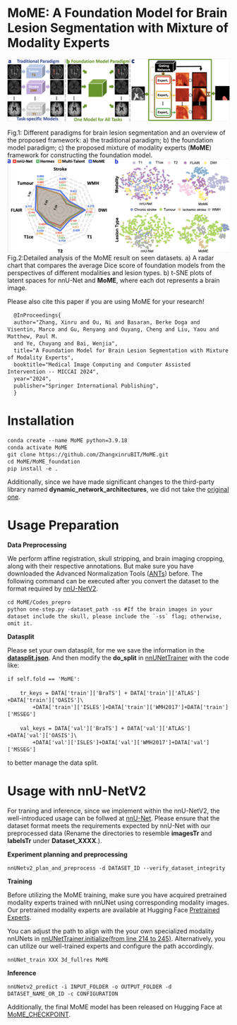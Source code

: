 # MoME: A Foundation Model for Brain Lesion Segmentation with Mixture of Modality Experts

![image](https://github.com/ZhangxinruBIT/MoME/blob/main/fig/comb12.png)

Fig.1: Different paradigms for brain lesion segmentation and an overview of the proposed framework:
a) the traditional paradigm;
b) the foundation model paradigm;
c) the proposed mixture of modality experts (**MoME**) framework for constructing the foundation model.
![image](https://github.com/ZhangxinruBIT/MoME/blob/main/fig/comb34.png)
Fig.2:Detailed analysis of the MoME result on seen datasets. a) A radar chart that compares the average Dice score of foundation models from the perspectives of different modalities and lesion types. b) t-SNE plots of latent spaces for nnU-Net and  **MoME**, where each dot represents a brain image.

Please also cite this paper if you are using MoME for your research!

      @InProceedings{
      author="Zhang, Xinru and Ou, Ni and Basaran, Berke Doga and Visentin, Marco and Gu, Renyang and Ouyang, Cheng and Liu, Yaou and Matthew, Paul M.
      and Ye, Chuyang and Bai, Wenjia",
      title="A Foundation Model for Brain Lesion Segmentation with Mixture of Modality Experts",
      booktitle="Medical Image Computing and Computer Assisted Intervention -- MICCAI 2024",
      year="2024",
      publisher="Springer International Publishing",
      }

# Installation

```
conda create --name MoME python=3.9.18
conda activate MoME
git clone https://github.com/ZhangxinruBIT/MoME.git
cd MoME/MoME_foundation
pip install -e .
```
Additionally, since we have made significant changes to the third-party library named  **dynamic_network_architectures**, we did not take the [original one](https://github.com/MIC-DKFZ/dynamic-network-architectures). 

# Usage Preparation

**Data Preprocessing**

We perform affine registration, skull stripping, and brain imaging cropping, along with their respective annotations. 
But make sure you have downloaded the Advanced Normalization Tools ([ANTs](https://github.com/ANTsX/ANTs)) before.
The following command can be executed after you convert the dataset to the format required by [nnU-NetV2](https://github.com/MIC-DKFZ/nnUNet.git).
```
cd MoME/Codes_prepro
python one-step.py -dataset_path -ss #If the brain images in your dataset include the skull, please include the `-ss` flag; otherwise, omit it.
```
**Datasplit**

Please set your own datasplit, for me we save the information in the **[datasplit.json](MoME_foundation/datasplit.json)**.
And then modify the **do_split** in [nnUNetTrainer](MoME_foundation/nnunetv2/training/nnUNetTrainer/nnUNetTrainer.py) with the code like:
```
if self.fold == 'MoME':

    tr_keys = DATA['train']['BraTS'] + DATA['train']['ATLAS'] +DATA['train']['OASIS']\
        +DATA['train']['ISLES']+DATA['train']['WMH2017']+DATA['train']['MSSEG']
    
    val_keys = DATA['val']['BraTS'] + DATA['val']['ATLAS'] +DATA['val']['OASIS']\
        +DATA['val']['ISLES']+DATA['val']['WMH2017']+DATA['val']['MSSEG'] 
```
to better manage the data split.

# Usage with nnU-NetV2
For traning and inference, since we implement within the nnU-NetV2, the well-introduced usage can be follwed at [nnU-Net](https://github.com/MIC-DKFZ/nnUNet.git). Please ensure that the dataset format meets the requirements expected by nnU-Net with our preprocessed data (Rename the directories to resemble **imagesTr** and **labelsTr** under **Dataset_XXXX**.). 

**Experiment planning and preprocessing**
```
nnUNetv2_plan_and_preprocess -d DATASET_ID --verify_dataset_integrity
```

**Training**

Before utilizing the MoME training, make sure you have acquired pretrained modality experts trained with nnUNet using corresponding modality images. Our pretrained modality experts are available at Hugging Face [Pretrained Experts](https://huggingface.co/ZhangxinruBIT/MoME/tree/main/Pretrained_Experts).

You can adjust the path to align with the your own specialized modality nnUNets in [nnUNetTrainer.initialize(from line 214 to 245)](MoME_foundation/nnunetv2/training/nnUNetTrainer/nnUNetTrainer.py). 
Alternatively, you can utilize our well-trained experts and configure the path accordingly.
```
nnUNet_train XXX 3d_fullres MoME
```
**Inference**
```
nnUNetv2_predict -i INPUT_FOLDER -o OUTPUT_FOLDER -d DATASET_NAME_OR_ID -c CONFIGURATION
```
Additionally, the final MoME model has been released on Hugging Face at [MoME_CHECKPOINT](https://huggingface.co/ZhangxinruBIT/MoME/tree/main/MoME_CHECKPOINT).
